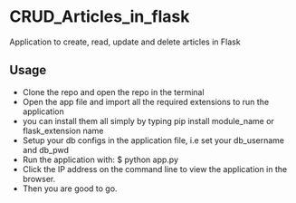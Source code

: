 # CRUD_Articles_in_flask
Application to create, read, update and delete articles in Flask

## Usage
- Clone the repo and open the repo in the terminal
- Open the app file and import all the required extensions to run the application
- you can install them all simply by typing pip install module_name or flask_extension name
- Setup your db configs in the application file, i.e set your db_username and db_pwd
- Run the application with:
  $ python app.py
- Click the IP address on the command line to view the application in the browser.
- Then you are good to go.
